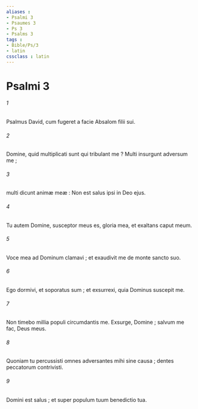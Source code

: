 ```yaml
---
aliases : 
- Psalmi 3
- Psaumes 3
- Ps 3
- Psalms 3
tags : 
- Bible/Ps/3
- latin
cssclass : latin
---
```


# Psalmi 3

###### 1
Psalmus David, cum fugeret a facie Absalom filii sui.
###### 2
Domine, quid multiplicati sunt qui tribulant me ? Multi insurgunt adversum me ;
###### 3
multi dicunt animæ meæ : Non est salus ipsi in Deo ejus.
###### 4
Tu autem Domine, susceptor meus es, gloria mea, et exaltans caput meum.
###### 5
Voce mea ad Dominum clamavi ; et exaudivit me de monte sancto suo.
###### 6
Ego dormivi, et soporatus sum ; et exsurrexi, quia Dominus suscepit me.
###### 7
Non timebo millia populi circumdantis me. Exsurge, Domine ; salvum me fac, Deus meus.
###### 8
Quoniam tu percussisti omnes adversantes mihi sine causa ; dentes peccatorum contrivisti.
###### 9
Domini est salus ; et super populum tuum benedictio tua.
